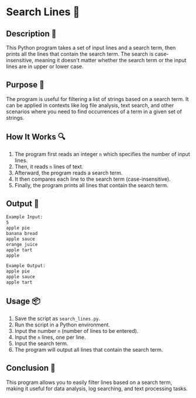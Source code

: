# Search Lines 📝

## Description 📝

This Python program takes a set of input lines and a search term, then prints all the lines that contain the search term. The search is case-insensitive, meaning it doesn't matter whether the search term or the input lines are in upper or lower case.

## Purpose 🎯

The program is useful for filtering a list of strings based on a search term. It can be applied in contexts like log file analysis, text search, and other scenarios where you need to find occurrences of a term in a given set of strings.

## How It Works 🔍

1. The program first reads an integer `n` which specifies the number of input lines.
2. Then, it reads `n` lines of text.
3. Afterward, the program reads a search term.
4. It then compares each line to the search term (case-insensitive).
5. Finally, the program prints all lines that contain the search term.

## Output 📜

```bash
Example Input:
5
apple pie
banana bread
apple sauce
orange juice
apple tart
apple

Example Output:
apple pie
apple sauce
apple tart
```

## Usage 📦

1. Save the script as `search_lines.py`.
2. Run the script in a Python environment.
3. Input the number `n` (number of lines to be entered).
4. Input the `n` lines, one per line.
5. Input the search term.
6. The program will output all lines that contain the search term.

## Conclusion 🚀

This program allows you to easily filter lines based on a search term, making it useful for data analysis, log searching, and text processing tasks.
